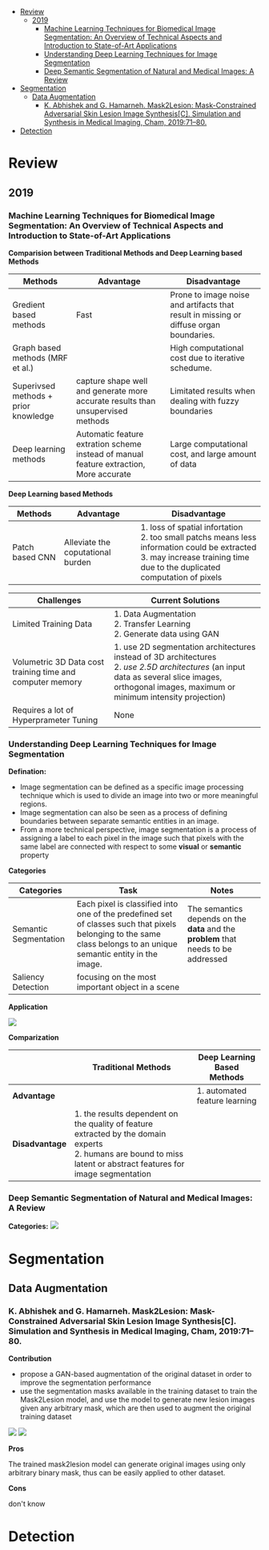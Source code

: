 - [Review](#review)
  - [2019](#2019)
    - [Machine Learning Techniques for Biomedical Image Segmentation: An Overview of Technical Aspects and Introduction to State-of-Art Applications](#machine-learning-techniques-for-biomedical-image-segmentation-an-overview-of-technical-aspects-and-introduction-to-state-of-art-applications)
    - [Understanding Deep Learning Techniques for Image Segmentation](#understanding-deep-learning-techniques-for-image-segmentation)
    - [Deep Semantic Segmentation of Natural and Medical Images: A Review](#deep-semantic-segmentation-of-natural-and-medical-images-a-review)
- [Segmentation](#segmentation)
  - [Data Augmentation](#data-augmentation)
    - [K. Abhishek and G. Hamarneh. Mask2Lesion: Mask-Constrained Adversarial Skin Lesion Image Synthesis[C]. Simulation and Synthesis in Medical Imaging, Cham, 2019:71–80.](#k-abhishek-and-g-hamarneh-mask2lesion-mask-constrained-adversarial-skin-lesion-image-synthesisc-simulation-and-synthesis-in-medical-imaging-cham-201971%e2%80%9380)
- [Detection](#detection)

# Review 
## 2019
### Machine Learning Techniques for Biomedical Image Segmentation: An Overview of Technical Aspects and Introduction to State-of-Art Applications

**Comparision between Traditional Methods and Deep Learning based Methods** 

| Methods | Advantage | Disadvantage |
| ------- | --------- | ------------ |
| Gredient based methods | Fast | Prone to image noise and artifacts that result in missing or diffuse organ boundaries. |
| Graph based methods (MRF et al.) | | High computational cost due to iterative schedume. |
| Superivsed methods + prior knowledge | capture shape well and generate more accurate results than unsupervised methods | Limitated results when dealing with fuzzy boundaries |
| Deep learning methods | Automatic feature extration scheme instead of manual feature extraction, More accurate | Large computational cost, and large amount of data |

**Deep Learning based Methods**

| Methods | Advantage | Disadvantage |
| ------- | --------- | ------------ |
| Patch based CNN | Alleviate the coputational burden | 1. loss of spatial infortation<br> 2. too small patchs means less information could be extracted<br> 3. may increase training time due to the duplicated computation of pixels |

| Challenges | Current Solutions | 
| ---------- | ----------------- |
| Limited Training Data | 1. Data Augmentation<br> 2. Transfer Learning<br> 2. Generate data using GAN
| Volumetric 3D Data cost training time and computer memory | 1. use 2D segmentation architectures instead of 3D architectures<br> 2. *use 2.5D architectures* (an input data as several slice images, orthogonal images, maximum or minimum intensity projection) |
| Requires a lot of Hyperprameter Tuning | None |



### Understanding Deep Learning Techniques for Image Segmentation

**Defination:**

- Image segmentation can be defined as a specific image processing technique which is used to divide an image into two or more meaningful regions.
- Image segmentation can also be seen as a process of defining boundaries between separate semantic entities in an image.
-  From a more technical perspective, image
segmentation is a process of assigning a label to each pixel in the image such that pixels with the same label are connected with respect to some **visual** or **semantic** property

**Categories**

| Categories | Task | Notes |
| ---------- | ---- | ----- |
| Semantic Segmentation | Each pixel is classified into one of the predefined set of classes such that pixels belonging to the same class belongs to an unique semantic entity in the image. | The semantics depends on the **data** and the **problem** that needs to be addressed |
| Saliency Detection | focusing on the most important object in a scene|

**Application**

![](images/Application.png)

**Comparization**

|   | Traditional Methods | Deep Learning Based Methods |
| - | ------------------- | --------------------------- |
| **Advantage** |  | 1. automated feature learning |
| **Disadvantage** | 1. the results dependent on the quality of feature extracted by the domain experts<br> 2. humans are bound to miss latent or abstract features for image segmentation |

### Deep Semantic Segmentation of Natural and Medical Images: A Review

**Categories:**
![](./images/03_Categories.png)









# Segmentation
## Data Augmentation

### K. Abhishek and G. Hamarneh. Mask2Lesion: Mask-Constrained Adversarial Skin Lesion Image Synthesis[C]. Simulation and Synthesis in Medical Imaging, Cham, 2019:71–80.

**Contribution**
- propose a GAN-based augmentation of the original dataset in order to improve the segmentation performance
- use the segmentation masks available in the training dataset to
train the Mask2Lesion model, and use the model to generate new lesion images given any arbitrary mask, which are then used to augment the original training dataset

![](./images/mask2lesion_architecture.png)
![](./images/mask2lesion_results.png)

**Pros**

The trained mask2lesion model can generate original images using only arbitrary binary mask, thus can be easily applied to other dataset.

**Cons**

don't know



# Detection